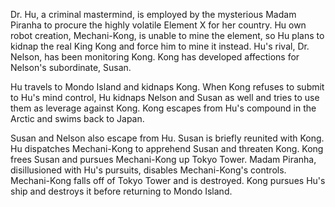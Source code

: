 <!-- King Kong Escapes (1967) -->

Dr. Hu, a criminal mastermind, is employed by the mysterious Madam Piranha to procure the highly volatile Element X for her country. Hu own robot creation, Mechani-Kong, is unable to mine the element, so Hu plans to kidnap the real King Kong and force him to mine it instead. Hu's rival, Dr. Nelson, has been monitoring Kong. Kong has developed affections for Nelson's subordinate, Susan.

Hu travels to Mondo Island and kidnaps Kong. When Kong refuses to submit to Hu's mind control, Hu kidnaps Nelson and Susan as well and tries to use them as leverage against Kong. Kong escapes from Hu's compound in the Arctic and swims back to Japan.

Susan and Nelson also escape from Hu. Susan is briefly reunited with Kong. Hu dispatches Mechani-Kong to apprehend Susan and threaten Kong. Kong frees Susan and pursues Mechani-Kong up Tokyo Tower. Madam Piranha, disillusioned with Hu's pursuits, disables Mechani-Kong's controls. Mechani-Kong falls off of Tokyo Tower and is destroyed. Kong pursues Hu's ship and destroys it before returning to Mondo Island.